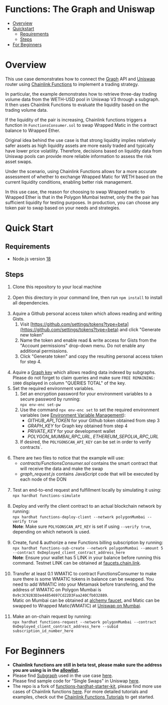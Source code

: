 # Functions: The Graph and Uniswap

- [Overview](#overview)
- [Quickstart](#quickstart)
  - [Requirements](#requirements)
  - [Steps](#steps)
- [For Beginners](#for-beginners)

# Overview

This use case demonstrates how to connect the [Graph](https://thegraph.com/) API and [Uniswap](https://uniswap.org/) router using [Chainlink Functions](https://docs.chain.link/chainlink-functions) to implement a trading strategy.

In particular, the example demonstrates how to retrieve three-day trading volume data from the WETH-USD pool in Uniswap V3 through a subgraph. It then uses Chainlink Functions to evaluate the liquidity based on the trading volume data.

If the liquidity of the pair is increasing, Chainlink functions triggers a function in `FunctionsConsumer.sol` to swap Wrapped Matic in the contract balance to Wrapped Ether.

Original idea behind the use case is that strong liquidity implies relatively safer assets as high liquidity assets are more easily traded and typically have lower price volatility. Therefore, decisions based on liquidity data from Uniswap pools can provide more reliable information to assess the risk asset swaps.

Under the scenario, using Chainlink Functions allows for a more accurate assessment of whether to exchange Wrapped Matic for WETH based on the current liquidity conditions, enabling better risk management.

In this use case, the reason for choosing to swap Wrapped matic to Wrapped Ether is that in the Polygon Mumbai testnet, only the the pair has sufficient liquidity for testing purposes. In production, you can choose any token pair to swap based on your needs and strategies.

# Quick Start

## Requirements

- Node.js version [18](https://nodejs.org/en/download/)

## Steps

1. Clone this repository to your local machine<br><br>
2. Open this directory in your command line, then run `npm install` to install all dependencies.<br><br>
3. Aquire a Github personal access token which allows reading and writing Gists.
   1. Visit [https://github.com/settings/tokens?type=beta](https://github.com/settings/tokens?type=beta) and click "Generate new token"
   2. Name the token and enable read & write access for Gists from the "Account permissions" drop-down menu. Do not enable any additional permissions.
   3. Click "Generate token" and copy the resulting personal access token for step 4.<br><br>
4. Aquire a [Graph key](https://thegraph.com/studio/apikeys/) which allows reading data indexed by subgraphs. Please do not forget to claim queries and make sure `FREE REMAINING: 1000` displayed in column "QUERIES TOTAL" of the key.
5. Set the required environment variables.
   1. Set an encryption password for your environment variables to a secure password by running:<br>`npx env-enc set-pw`<br>
   2. Use the command `npx env-enc set` to set the required environment variables (see [Environment Variable Management](#environment-variable-management)):
      - _GITHUB_API_TOKEN_ for your Github token obtained from step 3
      - _GRAPH_KEY_ for Graph key obtained from step 4
      - _PRIVATE_KEY_ for your development wallet
      - _POLYGON_MUMBAI_RPC_URL_, _ETHEREUM_SEPOLIA_RPC_URL_
   3. If desired, the `POLYGONSCAN_API_KEY` can be set in order to verify contracts`.<br><br>
6. There are two files to notice that the example will use:
   - _contracts/FunctionsConsumer.sol_ contains the smart contract that will receive the data and make the swap
   - _graph_request.js_ contains JavaScript code that will be executed by each node of the DON<br><br>
7. Test an end-to-end request and fulfillment locally by simulating it using:<br>`npx hardhat functions-simulate`<br><br>
8. Deploy and verify the client contract to an actual blockchain network by running:<br>`npx hardhat functions-deploy-client --network polygonMumbai --verify true`<br>**Note**: Make sure `POLYGONSCAN_API_KEY` is set if using `--verify true`, depending on which network is used.<br><br>
9. Create, fund & authorize a new Functions billing subscription by running:<br> `npx hardhat functions-sub-create --network polygonMumbai --amount 5 --contract 0xDeployed_client_contract_address_here`<br>**Note**: Ensure your wallet has 5 LINK in your balance before running this command. Testnet LINK can be obtained at <a href="https://faucets.chain.link/">faucets.chain.link</a>.<br><br>
10. Transfer at least 0.1 WMATIC to contract FunctionsConsumer to make sure there is some WMATIC tokens in balance can be swapped. You need to add WMATIC into your Metamask before transfering, and the address of WMATIC on Polygon Mumbai is `0x9c3C9283D3e44854697Cd22D3Faa240Cfb032889`. <br> Matic on Mumbai can be obtained at [alchemy faucet](https://mumbaifaucet.com/), and Matic can be swapped to Wrapped Matic(WMATIC) at [Uniswap on Mumbai](https://app.uniswap.org/#/swap). <br><br>
11. Make an on-chain request by running:<br>`npx hardhat functions-request --network polygonMumbai --contract 0xDeployed_client_contract_address_here --subid subscription_id_number_here`

# For Beginners

- <b>Chainlink functions are still in beta test, please make sure the address you are using is in the [allowlist](https://chainlinkcommunity.typeform.com/requestaccess).</b>
- Please find [Subgraph](https://thegraph.com/explorer) used in the use case [here](https://thegraph.com/explorer/subgraphs/ELUcwgpm14LKPLrBRuVvPvNKHQ9HvwmtKgKSH6123cr7?view=Overview&chain=mainnet).
- Please find sample code for "Single Swaps" in Uniswap [here](https://docs.uniswap.org/contracts/v3/guides/swaps/single-swaps).
- The repo is a fork of [functions-hardhat-starter-kit](https://github.com/smartcontractkit/functions-hardhat-starter-kit), please find more use cases of Chainlink functions [here](https://docs.chain.link/chainlink-functions). For more detailed tutorials and examples, check out the [Chainlink Functions Tutorials](https://docs.chain.link/chainlink-functions/tutorials/) to get started.
